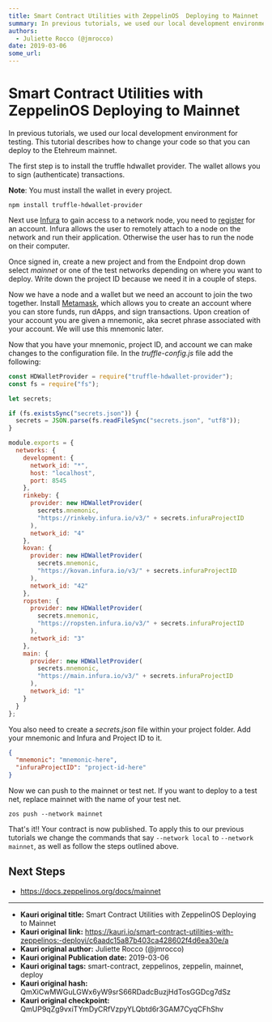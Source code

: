 ```yaml
---
title: Smart Contract Utilities with ZeppelinOS  Deploying to Mainnet
summary: In previous tutorials, we used our local development environment for testing. This tutorial describes how to change your code so that you can deploy to the Etehreum mainnet. The first step is to install the truffle hdwallet provider. The wallet allows you to sign (authenticate) transactions. Note- You must install the wallet in every project.npm install truffle-hdwallet-provider Next use Infura to gain access to a network node, you need to register for an account. Infura allows the user to remot
authors:
  - Juliette Rocco (@jmrocco)
date: 2019-03-06
some_url: 
---
```


# Smart Contract Utilities with ZeppelinOS  Deploying to Mainnet


In previous tutorials, we used our local development environment for testing. This tutorial describes how to change your code so that you can deploy to the Etehreum mainnet.

The first step is to install the truffle hdwallet provider. The wallet allows you to sign (authenticate) transactions.

**Note**: You must install the wallet in every project.

```shell
npm install truffle-hdwallet-provider
```

Next use [Infura](https://infura.io/) to gain access to a network node, you need to [register](https://infura.io/register) for an account. Infura allows the user to remotely attach to a node on the network and run their application. Otherwise the user has to run the node on their computer.

Once signed in, create a new project and from the Endpoint drop down select _mainnet_ or one of the test networks depending on where you want to deploy. Write down the project ID because we need it in a couple of steps.

Now we have a node and a wallet but we need an account to join the two together. Install [Metamask](https://metamask.io/), which allows you to create an account where you can store funds, run dApps, and sign transactions. Upon creation of your account you are given a mnemonic, aka secret phrase associated with your account. We will use this mnemonic later.

Now that you have your mnemonic, project ID, and account we can make changes to the configuration file. In the _truffle-config.js_ file add the following:

```javascript
const HDWalletProvider = require("truffle-hdwallet-provider");
const fs = require("fs");

let secrets;

if (fs.existsSync("secrets.json")) {
  secrets = JSON.parse(fs.readFileSync("secrets.json", "utf8"));
}

module.exports = {
  networks: {
    development: {
      network_id: "*",
      host: "localhost",
      port: 8545
    },
    rinkeby: {
      provider: new HDWalletProvider(
        secrets.mnemonic,
        "https://rinkeby.infura.io/v3/" + secrets.infuraProjectID
      ),
      network_id: "4"
    },
    kovan: {
      provider: new HDWalletProvider(
        secrets.mnemonic,
        "https://kovan.infura.io/v3/" + secrets.infuraProjectID
      ),
      network_id: "42"
    },
    ropsten: {
      provider: new HDWalletProvider(
        secrets.mnemonic,
        "https://ropsten.infura.io/v3/" + secrets.infuraProjectID
      ),
      network_id: "3"
    },
    main: {
      provider: new HDWalletProvider(
        secrets.mnemonic,
        "https://main.infura.io/v3/" + secrets.infuraProjectID
      ),
      network_id: "1"
    }
  }
};
```

You also need to create a _secrets.json_ file within your project folder. Add your mnemonic and Infura and Project ID to it.

```json
{
  "mnemonic": "mnemonic-here",
  "infuraProjectID": "project-id-here"
}
```

Now we can push to the mainnet or test net. If you want to deploy to a test net, replace mainnet with the name of your test net.

```shell
zos push --network mainnet
```

That's it!! Your contract is now published. To apply this to our previous tutorials we change the commands that say `--network local` to `--network mainnet`, as well as follow the steps outlined above.

## Next Steps

- <https://docs.zeppelinos.org/docs/mainnet>


---

- **Kauri original title:** Smart Contract Utilities with ZeppelinOS  Deploying to Mainnet
- **Kauri original link:** https://kauri.io/smart-contract-utilities-with-zeppelinos:-deployi/c6aadc15a87b403ca428602f4d6ea30e/a
- **Kauri original author:** Juliette Rocco (@jmrocco)
- **Kauri original Publication date:** 2019-03-06
- **Kauri original tags:** smart-contract, zeppelinos, zeppelin, mainnet, deploy
- **Kauri original hash:** QmXiCwMWGuLGWx6yW9srS66RDadcBuzjHdTosGGDcg7dSz
- **Kauri original checkpoint:** QmUP9qZg9vxiTYmDyCRfVzpyYLQbtd6r3GAM7CyqCFhShv



